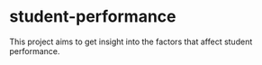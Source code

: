 # student-performance
This project aims to get insight into the factors that affect student performance.

